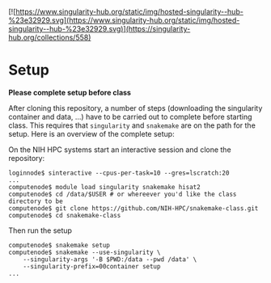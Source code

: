 [![https://www.singularity-hub.org/static/img/hosted-singularity--hub-%23e32929.svg](https://www.singularity-hub.org/static/img/hosted-singularity--hub-%23e32929.svg)](https://singularity-hub.org/collections/558) 

Setup
================================================================================

**Please complete setup before class**

After cloning this repository, a number of steps (downloading the singularity
container and data, ...) have to be carried out to complete before starting
class. This requires that `singularity` and `snakemake` are on the path
for the setup. Here is an overview of the complete setup:

On the NIH HPC systems start an interactive session and clone the repository:
```
loginnode$ sinteractive --cpus-per-task=10 --gres=lscratch:20
...
computenode$ module load singularity snakemake hisat2
computenode$ cd /data/$USER # or whereever you'd like the class directory to be
computenode$ git clone https://github.com/NIH-HPC/snakemake-class.git
computenode$ cd snakemake-class
```

Then run the setup
```
computenode$ snakemake setup
computenode$ snakemake --use-singularity \
    --singularity-args '-B $PWD:/data --pwd /data' \
    --singularity-prefix=00container setup
...
```

